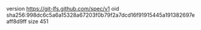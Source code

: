 version https://git-lfs.github.com/spec/v1
oid sha256:998dc6c5a6a15328a67203f0b79f2a7dcd16f91915445a191382697eaff8d9ff
size 451
